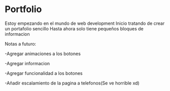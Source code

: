 # Portfolio

Estoy empezando en el mundo de web development
Inicio tratando de crear un portafolio sencillo
Hasta ahora solo tiene pequeños bloques de informacion

Notas a futuro:

-Agregar animaciones a los botones

-Agregar informacion

-Agregar funcionalidad a los botones

-Añadir escalamiento de la pagina a telefonos(Se ve horrible xd)
